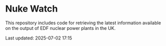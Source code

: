 # Nuke Watch

This repository includes code for retrieving the latest information available on the output of EDF nuclear power plants in the UK.

Last updated: 2025-07-02 17:15